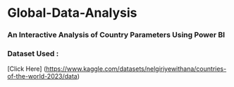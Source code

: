 # Global-Data-Analysis

### An Interactive Analysis of Country Parameters Using Power BI 

### Dataset Used : 
[Click Here] (https://www.kaggle.com/datasets/nelgiriyewithana/countries-of-the-world-2023/data)
